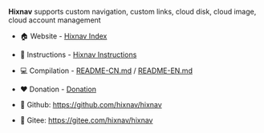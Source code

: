 **Hixnav** supports custom navigation, custom links, cloud disk, cloud image, cloud account management

-  :house: Website - [Hixnav Index](http://doc.iflet.cn)

- :green_book: Instructions - [Hixnav Instructions](http://hixnav.iflet.cn/)

- :computer: Compilation - [README-CN.md](./README-CN.md) / [README-EN.md](./README-EN.md)

- :hearts: Donation - [Donation](./Donation.md)

-  :large_blue_circle: Github: https://github.com/hixnav/hixnav
-  :large_blue_circle: Gitee: https://gitee.com/hixnav/hixnav
